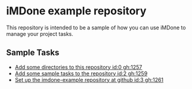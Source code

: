 iMDone example repository
====
This repository is intended to be a sample of how you can use iMDone to manage your project tasks.

Sample Tasks
----
- [Add some directories to this repository id:0 gh:1257](#TODO:)
- [Add some sample tasks to the repository id:2 gh:1259](#TODO:)
- [Set up the imdone-example repository at github id:3 gh:1261](#DONE:)
